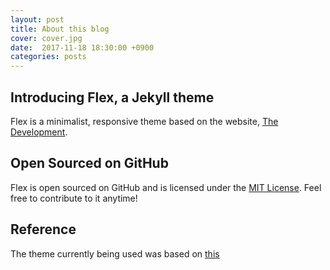 ```yaml
---
layout: post
title: About this blog
cover: cover.jpg
date:  2017-11-18 18:30:00 +0900
categories: posts
---
```


## Introducing Flex, a Jekyll theme

Flex is a minimalist, responsive theme based on the website, [The Development](http://thedevelopment.co).

## Open Sourced on GitHub

Flex is open sourced on GitHub and is licensed under the [MIT License](http://opensource.org/licenses/MIT). Feel free to contribute to it anytime!


## Reference

The theme currently being used was based on [this](https://github.com/the-development/flex)

